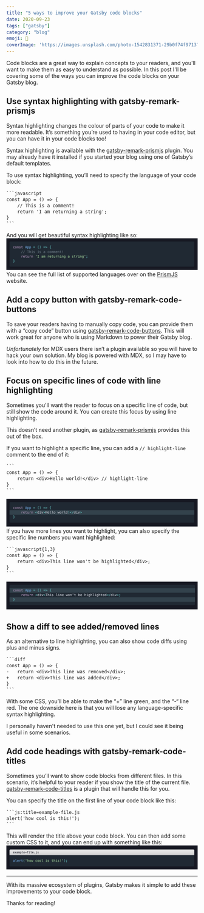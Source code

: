 ```yaml
---
title: "5 ways to improve your Gatsby code blocks"
date: 2020-09-23
tags: ["gatsby"]
category: "blog"
emoji: 🦋
coverImage: 'https://images.unsplash.com/photo-1542831371-29b0f74f9713?ixlib=rb-1.2.1&ixid=eyJhcHBfaWQiOjEyMDd9&auto=format&fit=crop&w=1950&q=80'
---
```


Code blocks are a great way to explain concepts to your readers, and you'll want to make them as easy to understand as possible. In this post I'll be covering some of the ways you can improve the code blocks on your Gatsby blog.
## Use syntax highlighting with gatsby-remark-prismjs
Syntax highlighting changes the colour of parts of your code to make it more readable. It’s something you’re used to having in your code editor, but you can have it in your code blocks too!

Syntax highlighting is available with the [gatsby-remark-prismjs](https://www.gatsbyjs.com/plugins/gatsby-remark-prismjs/) plugin. You may already have it installed if you started your blog using one of Gatsby’s default templates.

To use syntax highlighting, you’ll need to specify the language of your code block: 
````
```javascript
const App = () => {
    // This is a comment!
    return 'I am returning a string';
}
```
````
And you will get beautiful syntax highlighting like so:
![](./syntax-highlighting.png)
You can see the full list of supported languages over on the [PrismJS](https://prismjs.com/#supported-languages) website.

## Add a copy button with gatsby-remark-code-buttons
To save your readers having to manually copy code, you can provide them with a “copy code” button using [gatsby-remark-code-buttons](https://www.gatsbyjs.com/plugins/gatsby-remark-code-buttons/).
This will work great for anyone who is using Markdown to power their Gatsby blog. 

_Unfortunately_ for MDX users there isn’t a plugin available so you will have to hack your own solution. My blog is powered with MDX, so I may have to look into how to do this in the future.

## Focus on specific lines of code with line highlighting
Sometimes you'll want the reader to focus on a specific line of code, but still show the code around it. You can create this focus by using line highlighting.

This doesn’t need another plugin, as [gatsby-remark-prismjs](https://www.gatsbyjs.com/plugins/gatsby-remark-prismjs/#line-highlighting) provides this out of the box. 

If you want to highlight a specific line, you can add a `// highlight-line` comment to the end of it:
````
```
const App = () => {
    return <div>Hello world!</div> // highlight-line
}
```
````
![](./line-highlighting.png)
If you have more lines you want to highlight, you can also specify the specific line numbers you want highlighted:
````
```javascript{1,3}
const App = () => {
	return <div>This line won't be highlighted</div>;
}
```
````
![](./multi-line-highlighting.png)
## Show a diff to see added/removed lines
As an alternative to line highlighting, you can also show code diffs using plus and minus signs.
````
```diff
const App = () => {
-	return <div>This line was removed</div>;
+	return <div>This line was added</div>;
}
```
````
With some CSS, you’ll be able to make the “+” line green, and the “-“ line red. The one downside here is that you will lose any language-specific syntax highlighting. 

I personally haven't needed to use this one yet, but I could see it being useful in some scenarios.

## Add code headings with gatsby-remark-code-titles
Sometimes you’ll want to show code blocks from different files. In this scenario, it’s helpful to your reader if you show the title of the current file. [gatsby-remark-code-titles](https://www.gatsbyjs.com/plugins/gatsby-remark-code-titles/) is a plugin that will handle this for you.

You can specify the title on the first line of your code block like this:
````
```js:title=example-file.js
alert('how cool is this!');
```
````
This will render the title above your code block. You can then add some custom CSS to it, and you can end up with something like this:
![](./code-title.png)

---

With its massive ecosystem of plugins, Gatsby makes it simple to add these improvements to your code block. 

Thanks for reading!


